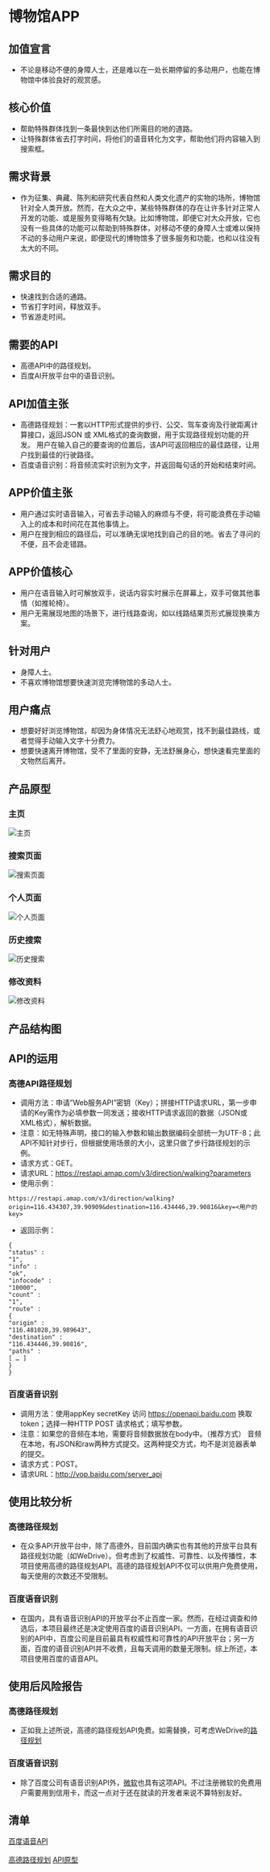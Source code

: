 # 博物馆APP

## 加值宣言
- 不论是移动不便的身障人士，还是难以在一处长期停留的多动用户，也能在博物馆中体验良好的观赏感。

## 核心价值
- 帮助特殊群体找到一条最快到达他们所需目的地的道路。
- 让特殊群体省去打字时间，将他们的语音转化为文字，帮助他们将内容输入到搜索框。

## 需求背景
- 作为征集、典藏、陈列和研究代表自然和人类文化遗产的实物的场所，博物馆针对全人类开放。然而，在大众之中，某些特殊群体的存在让许多针对正常人开发的功能、或是服务变得略有欠缺。比如博物馆，即便它对大众开放，它也没有一些具体的功能可以帮助到特殊群体，对移动不便的身障人士或难以保持不动的多动用户来说，即便现代的博物馆多了很多服务和功能，也和以往没有太大的不同。

## 需求目的
- 快速找到合适的通路。
- 节省打字时间，释放双手。
- 节省游走时间。

## 需要的API
- 高德API中的路径规划。
- 百度AI开放平台中的语音识别。

## API加值主张
- 高德路径规划：一套以HTTP形式提供的步行、公交、驾车查询及行驶距离计算接口，返回JSON 或 XML格式的查询数据，用于实现路径规划功能的开发。 用户在输入自己的要查询的位置后，该API可返回相应的最佳路径，让用户找到最佳的行驶路径。
- 百度语音识别：将音频流实时识别为文字，并返回每句话的开始和结束时间。

## APP价值主张
- 用户通过实时语音输入，可省去手动输入的麻烦与不便，将可能浪费在手动输入上的成本和时间花在其他事情上。
- 用户在搜到相应的路径后，可以准确无误地找到自己的目的地。省去了寻问的不便，且不会走错路。

## APP价值核心
- 用户在语音输入时可解放双手，说话内容实时展示在屏幕上，双手可做其他事情（如推轮椅）。
- 用户无需展现地图的场景下，进行线路查询，如以线路结果页形式展现换乘方案。

## 针对用户
- 身障人士。
- 不喜欢博物馆想要快速浏览完博物馆的多动人士。

## 用户痛点
- 想要好好浏览博物馆，却因为身体情况无法舒心地观赏，找不到最佳路线，或者觉得手动输入文字十分费力。
- 想要快速离开博物馆，受不了里面的安静，无法舒展身心，想快速看完里面的文物然后离开。

## 产品原型
### 主页
![主页](/picture/主页.png)
### 搜索页面
![搜索页面](/picture/搜索.png)
### 个人页面
![个人页面](/picture/个人主页.png)
### 历史搜索
![历史搜索](/picture/历史搜索.png)
### 修改资料
![修改资料](/picture/修改资料.png)

## 产品结构图


## API的运用
### 高德API路径规划
- 调用方法：申请”Web服务API”密钥（Key）；拼接HTTP请求URL，第一步申请的Key需作为必填参数一同发送；接收HTTP请求返回的数据（JSON或XML格式），解析数据。
- 注意：如无特殊声明，接口的输入参数和输出数据编码全部统一为UTF-8；此API不知针对步行，但根据使用场景的大小，这里只做了步行路径规划的示例。
- 请求方式：GET。
- 请求URL：https://restapi.amap.com/v3/direction/walking?parameters
- 使用示例：
```
https://restapi.amap.com/v3/direction/walking?origin=116.434307,39.90909&destination=116.434446,39.90816&key=<用户的key>
```
- 返回示例：
```
{
"status" :
"1",
"info" :
"ok",
"infocode" :
"10000",
"count" :
"1",
"route" :
{
"origin" :
"116.481028,39.989643",
"destination" :
"116.434446,39.90816",
"paths" :
[ … ]
}
}
```

### 百度语音识别
- 调用方法：使用appKey secretKey 访问 https://openapi.baidu.com 换取 token；选择一种HTTP POST 请求格式；填写参数。
- 注意：如果您的音频在本地，需要将音频数据放在body中。（推荐方式） 音频在本地，有JSON和raw两种方式提交。这两种提交方式，均不是浏览器表单的提交。
- 请求方式：POST。
- 请求URL：http://vop.baidu.com/server_api

## 使用比较分析
### 高德路径规划
- 在众多API开放平台中，除了高德外，目前国内确实也有其他的开放平台具有路径规划功能（如WeDrive）。但考虑到了权威性、可靠性、以及传播性，本项目使用高德的路径规划API。高德的路径规划API不仅可以供用户免费使用，每天使用的次数还不受限制。

### 百度语音识别
- 在国内，具有语音识别API的开放平台不止百度一家。然而，在经过调查和帅选后，本项目最终还是决定使用百度的语音识别API。一方面，在拥有语音识别的API中，百度公司是目前最具有权威性和可靠性的API开放平台；另一方面，百度的语音识别API并不收费，且每天调用的数量无限制。综上所述，本项目使用百度的语音API。

## 使用后风险报告
### 高德路径规划
- 正如我上述所说，高德的路径规划API免费。如需替换，可考虑WeDrive的[路径规划](http://wdopen.mapbar.com/apihelp/API/RoutePlan/)

### 百度语音识别
- 除了百度公司有语音识别API外，[微软](https://azure.microsoft.com/zh-cn/services/cognitive-services/speech-to-text/)也具有这项API。不过注册微软的免费用户需要用到信用卡，而这一点对于还在就读的开发者来说不算特别友好。

## 清单

[百度语音API](https://ai.baidu.com/tech/speech)<br></br>
[高德路径规划](https://lbs.amap.com/api/webservice/guide/api/direction/)
[API原型](http://nfunm076.gitee.io/musume)